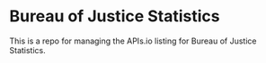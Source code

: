 # Bureau of Justice Statistics
This is a repo for managing the APIs.io listing for Bureau of Justice Statistics.